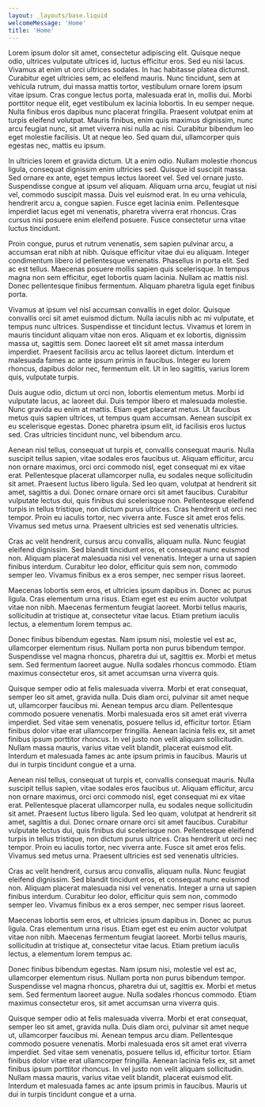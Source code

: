 ```yaml
---
layout: _layouts/base.liquid
welcomeMessage: 'Home'
title: 'Home'
---
```


Lorem ipsum dolor sit amet, consectetur adipiscing elit. Quisque neque odio, ultrices vulputate ultrices id, luctus efficitur eros. Sed eu nisi lacus. Vivamus at enim ut orci ultrices sodales. In hac habitasse platea dictumst. Curabitur eget ultricies sem, ac eleifend mauris. Nunc tincidunt, sem at vehicula rutrum, dui massa mattis tortor, vestibulum ornare lorem ipsum vitae ipsum. Cras congue lectus porta, malesuada erat in, mollis dui. Morbi porttitor neque elit, eget vestibulum ex lacinia lobortis. In eu semper neque. Nulla finibus eros dapibus nunc placerat fringilla. Praesent volutpat enim at turpis eleifend volutpat. Mauris finibus, enim quis maximus dignissim, nunc arcu feugiat nunc, sit amet viverra nisi nulla ac nisi. Curabitur bibendum leo eget molestie facilisis. Ut at neque leo. Sed quam dui, ullamcorper quis egestas nec, mattis eu ipsum.

In ultricies lorem et gravida dictum. Ut a enim odio. Nullam molestie rhoncus ligula, consequat dignissim enim ultricies sed. Quisque id suscipit massa. Sed ornare ex ante, eget tempus lectus laoreet vel. Sed vel ornare justo. Suspendisse congue at ipsum vel aliquam. Aliquam urna arcu, feugiat ut nisi vel, commodo suscipit massa. Duis vel euismod erat. In eu urna vehicula, hendrerit arcu a, congue sapien. Fusce eget lacinia enim. Pellentesque imperdiet lacus eget mi venenatis, pharetra viverra erat rhoncus. Cras cursus nisi posuere enim eleifend posuere. Fusce consectetur urna vitae luctus tincidunt.

Proin congue, purus et rutrum venenatis, sem sapien pulvinar arcu, a accumsan erat nibh at nibh. Quisque efficitur vitae dui eu aliquam. Integer condimentum libero id pellentesque venenatis. Phasellus in porta elit. Sed ac est tellus. Maecenas posuere mollis sapien quis scelerisque. In tempus magna non sem efficitur, eget lobortis quam lacinia. Nullam ac mattis nisl. Donec pellentesque finibus fermentum. Aliquam pharetra ligula eget finibus porta.

Vivamus at ipsum vel nisl accumsan convallis in eget dolor. Quisque convallis orci sit amet euismod dictum. Nulla iaculis nibh ac mi vulputate, et tempus nunc ultrices. Suspendisse et tincidunt lectus. Vivamus et lorem in mauris tincidunt aliquam vitae non eros. Aliquam et ex lobortis, dignissim massa ut, sagittis sem. Donec laoreet elit sit amet massa interdum imperdiet. Praesent facilisis arcu ac tellus laoreet dictum. Interdum et malesuada fames ac ante ipsum primis in faucibus. Integer eu lorem rhoncus, dapibus dolor nec, fermentum elit. Ut in leo sagittis, varius lorem quis, vulputate turpis.

Duis augue odio, dictum ut orci non, lobortis elementum metus. Morbi id vulputate lacus, ac laoreet dui. Duis tempor libero et malesuada molestie. Nunc gravida eu enim at mattis. Etiam eget placerat metus. Ut faucibus metus quis sapien ultrices, ut tempus quam accumsan. Aenean suscipit ex eu scelerisque egestas. Donec pharetra ipsum elit, id facilisis eros luctus sed. Cras ultricies tincidunt nunc, vel bibendum arcu.

Aenean nisl tellus, consequat ut turpis et, convallis consequat mauris. Nulla suscipit tellus sapien, vitae sodales eros faucibus ut. Aliquam efficitur, arcu non ornare maximus, orci orci commodo nisl, eget consequat mi ex vitae erat. Pellentesque placerat ullamcorper nulla, eu sodales neque sollicitudin sit amet. Praesent luctus libero ligula. Sed leo quam, volutpat at hendrerit sit amet, sagittis a dui. Donec ornare ornare orci sit amet faucibus. Curabitur vulputate lectus dui, quis finibus dui scelerisque non. Pellentesque eleifend turpis in tellus tristique, non dictum purus ultrices. Cras hendrerit ut orci nec tempor. Proin eu iaculis tortor, nec viverra ante. Fusce sit amet eros felis. Vivamus sed metus urna. Praesent ultricies est sed venenatis ultricies.

Cras ac velit hendrerit, cursus arcu convallis, aliquam nulla. Nunc feugiat eleifend dignissim. Sed blandit tincidunt eros, et consequat nunc euismod non. Aliquam placerat malesuada nisi vel venenatis. Integer a urna ut sapien finibus interdum. Curabitur leo dolor, efficitur quis sem non, commodo semper leo. Vivamus finibus ex a eros semper, nec semper risus laoreet.

Maecenas lobortis sem eros, et ultricies ipsum dapibus in. Donec ac purus ligula. Cras elementum urna risus. Etiam eget est eu enim auctor volutpat vitae non nibh. Maecenas fermentum feugiat laoreet. Morbi tellus mauris, sollicitudin at tristique at, consectetur vitae lacus. Etiam pretium iaculis lectus, a elementum lorem tempus ac.

Donec finibus bibendum egestas. Nam ipsum nisi, molestie vel est ac, ullamcorper elementum risus. Nullam porta non purus bibendum tempor. Suspendisse vel magna rhoncus, pharetra dui ut, sagittis ex. Morbi et metus sem. Sed fermentum laoreet augue. Nulla sodales rhoncus commodo. Etiam maximus consectetur eros, sit amet accumsan urna viverra quis.

Quisque semper odio at felis malesuada viverra. Morbi et erat consequat, semper leo sit amet, gravida nulla. Duis diam orci, pulvinar sit amet neque ut, ullamcorper faucibus mi. Aenean tempus arcu diam. Pellentesque commodo posuere venenatis. Morbi malesuada eros sit amet erat viverra imperdiet. Sed vitae sem venenatis, posuere tellus id, efficitur tortor. Etiam finibus dolor vitae erat ullamcorper fringilla. Aenean lacinia felis ex, sit amet finibus ipsum porttitor rhoncus. In vel justo non velit aliquam sollicitudin. Nullam massa mauris, varius vitae velit blandit, placerat euismod elit. Interdum et malesuada fames ac ante ipsum primis in faucibus. Mauris ut dui in turpis tincidunt congue et a urna.

Aenean nisl tellus, consequat ut turpis et, convallis consequat mauris. Nulla suscipit tellus sapien, vitae sodales eros faucibus ut. Aliquam efficitur, arcu non ornare maximus, orci orci commodo nisl, eget consequat mi ex vitae erat. Pellentesque placerat ullamcorper nulla, eu sodales neque sollicitudin sit amet. Praesent luctus libero ligula. Sed leo quam, volutpat at hendrerit sit amet, sagittis a dui. Donec ornare ornare orci sit amet faucibus. Curabitur vulputate lectus dui, quis finibus dui scelerisque non. Pellentesque eleifend turpis in tellus tristique, non dictum purus ultrices. Cras hendrerit ut orci nec tempor. Proin eu iaculis tortor, nec viverra ante. Fusce sit amet eros felis. Vivamus sed metus urna. Praesent ultricies est sed venenatis ultricies.

Cras ac velit hendrerit, cursus arcu convallis, aliquam nulla. Nunc feugiat eleifend dignissim. Sed blandit tincidunt eros, et consequat nunc euismod non. Aliquam placerat malesuada nisi vel venenatis. Integer a urna ut sapien finibus interdum. Curabitur leo dolor, efficitur quis sem non, commodo semper leo. Vivamus finibus ex a eros semper, nec semper risus laoreet.

Maecenas lobortis sem eros, et ultricies ipsum dapibus in. Donec ac purus ligula. Cras elementum urna risus. Etiam eget est eu enim auctor volutpat vitae non nibh. Maecenas fermentum feugiat laoreet. Morbi tellus mauris, sollicitudin at tristique at, consectetur vitae lacus. Etiam pretium iaculis lectus, a elementum lorem tempus ac.

Donec finibus bibendum egestas. Nam ipsum nisi, molestie vel est ac, ullamcorper elementum risus. Nullam porta non purus bibendum tempor. Suspendisse vel magna rhoncus, pharetra dui ut, sagittis ex. Morbi et metus sem. Sed fermentum laoreet augue. Nulla sodales rhoncus commodo. Etiam maximus consectetur eros, sit amet accumsan urna viverra quis.

Quisque semper odio at felis malesuada viverra. Morbi et erat consequat, semper leo sit amet, gravida nulla. Duis diam orci, pulvinar sit amet neque ut, ullamcorper faucibus mi. Aenean tempus arcu diam. Pellentesque commodo posuere venenatis. Morbi malesuada eros sit amet erat viverra imperdiet. Sed vitae sem venenatis, posuere tellus id, efficitur tortor. Etiam finibus dolor vitae erat ullamcorper fringilla. Aenean lacinia felis ex, sit amet finibus ipsum porttitor rhoncus. In vel justo non velit aliquam sollicitudin. Nullam massa mauris, varius vitae velit blandit, placerat euismod elit. Interdum et malesuada fames ac ante ipsum primis in faucibus. Mauris ut dui in turpis tincidunt congue et a urna.
